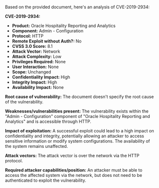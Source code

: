 Based on the provided document, here's an analysis of CVE-2019-2934:

**CVE-2019-2934:**

*   **Product:** Oracle Hospitality Reporting and Analytics
*   **Component:** Admin - Configuration
*  **Protocol:** HTTP
*   **Remote Exploit without Auth?:** No
*  **CVSS 3.0 Score:** 8.1
*   **Attack Vector:** Network
*   **Attack Complexity:** Low
*   **Privileges Required:** None
*   **User Interaction:** None
*   **Scope:** Unchanged
*   **Confidentiality Impact:** High
*   **Integrity Impact:** High
*   **Availability Impact:** None

**Root cause of vulnerability:**
The document doesn't specify the root cause of the vulnerability.

**Weaknesses/vulnerabilities present:**
The vulnerability exists within the "Admin - Configuration" component of "Oracle Hospitality Reporting and Analytics" and is accessible through HTTP.

**Impact of exploitation:**
A successful exploit could lead to a high impact on confidentiality and integrity, potentially allowing an attacker to access sensitive information or modify system configurations. The availability of the system remains unaffected.

**Attack vectors:**
The attack vector is over the network via the HTTP protocol.

**Required attacker capabilities/position:**
An attacker must be able to access the affected system via the network, but does not need to be authenticated to exploit the vulnerability.